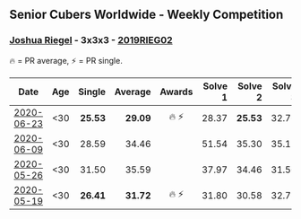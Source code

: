 ## Senior Cubers Worldwide - Weekly Competition
### [Joshua Riegel](../joshua_riegel.md) - 3x3x3 - [2019RIEG02](https://www.worldcubeassociation.org/persons/2019RIEG02?event=333)

🔥 = PR average, ⚡ = PR single.

| Date | Age | Single | Average | Awards | Solve 1 | Solve 2 | Solve 3 | Solve 4 | Solve 5 | Video |
| :--: | :--: | --: | --: | :--: | --: | --: | --: | --: | --: | :-- |
| [2020-06-23](../../results/333/2020-06-23.md) | <30 | **25.53** | **29.09** | 🔥 ⚡ | 28.37 | **25.53** | 32.76 | 31.34 | 27.55 | [Link](https://www.facebook.com/events/722150235200875/permalink/725666218182610/) |
| [2020-06-09](../../results/333/2020-06-09.md) | <30 | 28.59 | 34.46 |  | 51.54 | 35.30 | 35.11 | 32.98 | 28.59 | [Link](https://www.facebook.com/events/903549840109576/permalink/908169162980977/) |
| [2020-05-26](../../results/333/2020-05-26.md) | <30 | 31.50 | 35.59 |  | 37.97 | 34.46 | 31.50 | 34.33 | 43.37 | [Link](https://www.facebook.com/events/688407551989463/permalink/691824934981058/) |
| [2020-05-19](../../results/333/2020-05-19.md) | <30 | **26.41** | **31.72** | 🔥 ⚡ | 31.80 | 30.58 | 32.78 | 46.66 | **26.41** | [Link](https://www.facebook.com/events/1880761498725633/permalink/1884827578319025/) |


<!-- Global site tag (gtag.js) - Google Analytics -->
<script async src="https://www.googletagmanager.com/gtag/js?id=UA-86348435-3"></script>
<script>window.dataLayer = window.dataLayer || []; function gtag() {dataLayer.push(arguments);} gtag('js', new Date()); gtag('config', 'UA-86348435-3');</script>
